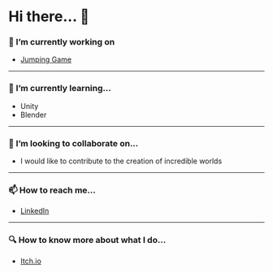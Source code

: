# Hi there... 👋

### 🔭 I’m currently working on  

- [Jumping Game](https://github.com/JavierGonzalezCh/JumpingGame)
---

### 🌱 I’m currently learning...  

- Unity
- Blender
---

### 👯 I’m looking to collaborate on...  

- I would like to contribute to the creation of incredible worlds
---

### 📫 How to reach me...  

- [LinkedIn](https://www.linkedin.com/in/javiergonzalezch)
---

### 🔍 How to know more about what I do...  

- [Itch.io](https://javiergonzalezch.itch.io/)
